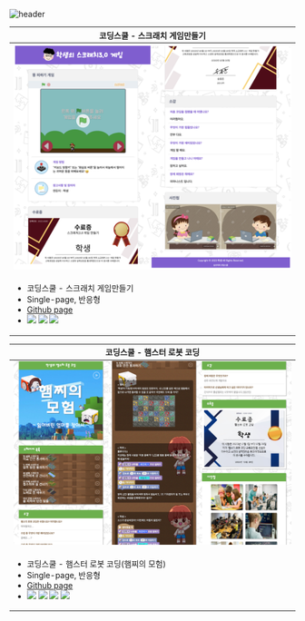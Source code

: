 ![header](https://capsule-render.vercel.app/api?type=waving&color=4078c0&height=180&section=header&text=Project&fontSize=45&animation=fadeIn&fontAlignY=38&desc=yonghun16&descAlignY=55&descAlign=85)

| 코딩스쿨 - 스크래치 게임만들기 |
|----------------------|
|<a href="https://yonghun16.github.io/coding_school_scratch_game/"><img src="https://raw.githubusercontent.com/yonghun16/coding_school_scratch_game/main/preview.png" width=825px /></a>|
|<ul><li>코딩스쿨 - 스크래치 게임만들기</li><li>Single-page, 반응형</li><li><a href="https://github.com/yonghun16/coding_school_scratch_game"> Github page </a></li><li><!-- HTML --><a href="https://html.spec.whatwg.org/"><img src="https://img.shields.io/badge/HTML5-E34F26?style=flat&logo=HTML5&logoColor=white" /></a> <!-- CSS --><a href="https://www.w3.org/Style/CSS/"><img src="https://img.shields.io/badge/CSS3-1572B6?style=flat&logo=CSS3&logoColor=white" /></a> <!-- Scratch --><a href="https://scratch.mit.edu/"><img src="https://img.shields.io/badge/Scratch-F6A619?style=flat&logo=Scratch&logoColor=white" /></a> </li></ul>|

| 코딩스쿨 - 햄스터 로봇 코딩 |
|----------------------|
|<a href="https://yonghun16.github.io/coding_school_adventure_of_hamzzi/"><img src="https://raw.githubusercontent.com/yonghun16/coding_school_adventure_of_hamzzi/main/preview.jpg" width=825px /></a>|
|<ul><li>코딩스쿨 - 햄스터 로봇 코딩(햄찌의 모험)</li><li>Single-page, 반응형</li><li><a href="https://github.com/yonghun16/coding_school_adventure_of_hamzzi"> Github page </a></li><li><!-- HTML --><a href="https://html.spec.whatwg.org/"><img src="https://img.shields.io/badge/HTML5-E34F26?style=flat&logo=HTML5&logoColor=white" /></a> <!-- CSS --><a href="https://www.w3.org/Style/CSS/"><img src="https://img.shields.io/badge/CSS3-1572B6?style=flat&logo=CSS3&logoColor=white" /></a> <!-- JavaScript --><a href="https://www.ecma-international.org/"><img src="https://img.shields.io/badge/JavaScript-F7DF1E?style=flat&logo=JavaScript&logoColor=white" /></a> <!-- Scratch --><a href="https://scratch.mit.edu/"><img src="https://img.shields.io/badge/Scratch-F6A619?style=flat&logo=Scratch&logoColor=white" /></a> </li></ul>|
